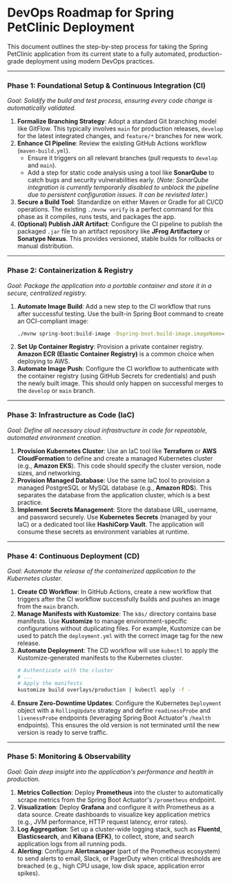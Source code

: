 # DevOps Roadmap for Spring PetClinic Deployment

This document outlines the step-by-step process for taking the Spring PetClinic application from its current state to a fully automated, production-grade deployment using modern DevOps practices.

---

### **Phase 1: Foundational Setup & Continuous Integration (CI)**

*Goal: Solidify the build and test process, ensuring every code change is automatically validated.*

1.  **Formalize Branching Strategy**: Adopt a standard Git branching model like GitFlow. This typically involves `main` for production releases, `develop` for the latest integrated changes, and `feature/*` branches for new work.
2.  **Enhance CI Pipeline**: Review the existing GitHub Actions workflow (`maven-build.yml`).
    *   Ensure it triggers on all relevant branches (pull requests to `develop` and `main`).
    *   Add a step for static code analysis using a tool like **SonarQube** to catch bugs and security vulnerabilities early. (*Note: SonarQube integration is currently temporarily disabled to unblock the pipeline due to persistent configuration issues. It can be revisited later.*)
3.  **Secure a Build Tool**: Standardize on either Maven or Gradle for all CI/CD operations. The existing `./mvnw verify` is a perfect command for this phase as it compiles, runs tests, and packages the app.
4.  **(Optional) Publish JAR Artifact**: Configure the CI pipeline to publish the packaged `.jar` file to an artifact repository like **JFrog Artifactory** or **Sonatype Nexus**. This provides versioned, stable builds for rollbacks or manual distribution.

---

### **Phase 2: Containerization & Registry**

*Goal: Package the application into a portable container and store it in a secure, centralized registry.*

1.  **Automate Image Build**: Add a new step to the CI workflow that runs after successful testing. Use the built-in Spring Boot command to create an OCI-compliant image:
    ```bash
    ./mvnw spring-boot:build-image -Dspring-boot.build-image.imageName=your-registry/petclinic:${GITHUB_SHA}
    ```
2.  **Set Up Container Registry**: Provision a private container registry. **Amazon ECR (Elastic Container Registry)** is a common choice when deploying to AWS.
3.  **Automate Image Push**: Configure the CI workflow to authenticate with the container registry (using GitHub Secrets for credentials) and push the newly built image. This should only happen on successful merges to the `develop` or `main` branch.

---

### **Phase 3: Infrastructure as Code (IaC)**

*Goal: Define all necessary cloud infrastructure in code for repeatable, automated environment creation.*

1.  **Provision Kubernetes Cluster**: Use an IaC tool like **Terraform** or **AWS CloudFormation** to define and create a managed Kubernetes cluster (e.g., **Amazon EKS**). This code should specify the cluster version, node sizes, and networking.
2.  **Provision Managed Database**: Use the same IaC tool to provision a managed PostgreSQL or MySQL database (e.g., **Amazon RDS**). This separates the database from the application cluster, which is a best practice.
3.  **Implement Secrets Management**: Store the database URL, username, and password securely. Use **Kubernetes Secrets** (managed by your IaC) or a dedicated tool like **HashiCorp Vault**. The application will consume these secrets as environment variables at runtime.

---

### **Phase 4: Continuous Deployment (CD)**

*Goal: Automate the release of the containerized application to the Kubernetes cluster.*

1.  **Create CD Workflow**: In GitHub Actions, create a new workflow that triggers after the CI workflow successfully builds and pushes an image from the `main` branch.
2.  **Manage Manifests with Kustomize**: The `k8s/` directory contains base manifests. Use **Kustomize** to manage environment-specific configurations without duplicating files. For example, Kustomize can be used to patch the `deployment.yml` with the correct image tag for the new release.
3.  **Automate Deployment**: The CD workflow will use `kubectl` to apply the Kustomize-generated manifests to the Kubernetes cluster.
    ```bash
    # Authenticate with the cluster
    # ...
    # Apply the manifests
    kustomize build overlays/production | kubectl apply -f -
    ```
4.  **Ensure Zero-Downtime Updates**: Configure the Kubernetes `Deployment` object with a `RollingUpdate` strategy and define `readinessProbe` and `livenessProbe` endpoints (leveraging Spring Boot Actuator's `/health` endpoints). This ensures the old version is not terminated until the new version is ready to serve traffic.

---

### **Phase 5: Monitoring & Observability**

*Goal: Gain deep insight into the application's performance and health in production.*

1.  **Metrics Collection**: Deploy **Prometheus** into the cluster to automatically scrape metrics from the Spring Boot Actuator's `/prometheus` endpoint.
2.  **Visualization**: Deploy **Grafana** and configure it with Prometheus as a data source. Create dashboards to visualize key application metrics (e.g., JVM performance, HTTP request latency, error rates).
3.  **Log Aggregation**: Set up a cluster-wide logging stack, such as **Fluentd**, **Elasticsearch**, and **Kibana (EFK)**, to collect, store, and search application logs from all running pods.
4.  **Alerting**: Configure **Alertmanager** (part of the Prometheus ecosystem) to send alerts to email, Slack, or PagerDuty when critical thresholds are breached (e.g., high CPU usage, low disk space, application error spikes).
